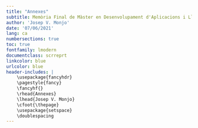 ```yaml
---
title: "Annexes"
subtitle: Memòria Final de Màster en Desenvolupament d'Aplicacions i Llocs Web
author: 'Josep V. Monjo'
date: '07/06/2021'
lang: ca
numbersections: true
toc: true
fontfamily: lmodern
documentclass: scrreprt
linkcolor: blue
urlcolor: blue
header-includes: |
    \usepackage{fancyhdr}
    \pagestyle{fancy}
    \fancyhf{}
    \rhead{Annexes}
    \lhead{Josep V. Monjo}
    \cfoot{\thepage}
    \usepackage{setspace}
    \doublespacing
---
```

